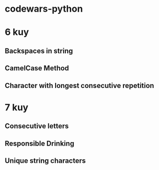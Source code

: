 # codewars-python

# 6 kuy
## Backspaces in string
## CamelCase Method
## Character with longest consecutive repetition


# 7 kuy
## Consecutive letters
## Responsible Drinking
## Unique string characters
